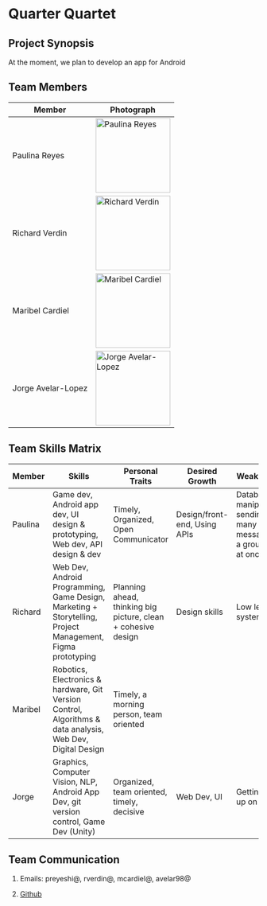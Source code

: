 # Quarter Quartet


## Project Synopsis
At the moment, we plan to develop an app for Android


## Team Members

Member | Photograph
--- | ---
Paulina Reyes | <img src="img/rachel-hyon.jpg" alt="Paulina Reyes" title="Paulina Reyes" width="150">
Richard Verdin | <img src="img/cindy-jiang.png" alt="Richard Verdin" title="Richard Verdin" width="150">
Maribel Cardiel | <img src="img/james-li.jpg" alt="Maribel Cardiel" title="Maribel Cardiel" width="150">
Jorge Avelar-Lopez | <img src="img/po-tsui.jpg" alt="Jorge Avelar-Lopez" title="Jorge Avelar-Lopez" width="150">

## Team Skills Matrix
Member | Skills | Personal Traits | Desired Growth | Weaknesses
--- | --- | --- | --- | ---
Paulina | Game dev, Android app dev, UI design & prototyping, Web dev, API design & dev | Timely, Organized, Open Communicator | Design/front-end, Using APIs | Database manipulation, sending too many messages to a group chat at once
Richard | Web Dev, Android Programming, Game Design, Marketing + Storytelling, Project Management, Figma prototyping | Planning ahead, thinking big picture, clean + cohesive design | Design skills | Low level systems
Maribel | Robotics, Electronics & hardware, Git Version Control, Algorithms & data analysis, Web Dev, Digital Design | Timely, a morning person, team oriented |  | 
Jorge | Graphics, Computer Vision, NLP, Android App Dev, git version control, Game Dev (Unity) | Organized, team oriented, timely, decisive | Web Dev, UI | Getting hung up on details

## Team Communication  
1. Emails: preyeshi@, rverdin@, mcardiel@, avelar98@

2. [Github](https://github.com/orgs/StanfordCS194/teams/team-15/)

